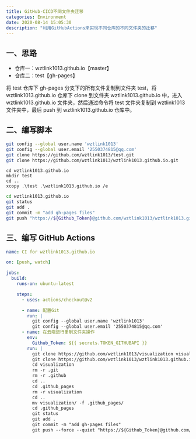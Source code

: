 ```yaml
---
title: GitHub-CICD不同文件夹迁移
categories: Environment
date: 2020-08-14 15:05:30
description: "利用GitHubActions来实现不同仓库的不同文件夹的迁移"
---
```


## 一、思路

- 仓库一：wztlink1013.github.io【master】
- 仓库二：test【gh-pages】

将 test 仓库下 gh-pages 分支下的所有文件复制到文件夹 test，将 wztlink1013.github.io 仓库下 clone 到文件夹 wztlink1013.github.io 中，进入 wztlink1013.github.io 文件夹，然后通过命令将 test 文件夹复制到 wztlink1013 文件夹中，最后 push 到 wztlink1013.github.io 仓库中。

## 二、编写脚本

```bash
git config --global user.name 'wztlink1013'
git config --global user.email '2550374815@qq.com'
git clone https://github.com/wztlink1013/test.git
git clone https://github.com/wztlink1013/wztlink1013.github.io.git
```

```shell
cd wztlink1013.github.io
mkdir test
cd ..
xcopy .\test .\wztlink1013.github.io /e
```

```bash
cd wztlink1013.github.io
git status
git add .
git commit -m "add gh-pages files"
git push "https://${Github_Token}@github.com/wztlink1013/wztlink1013.github.io"  master:master
```

## 三、编写 GitHub Actions

```yaml
name: CI for wztlink1013.github.io

on: [push, watch]

jobs:
  build:
    runs-on: ubuntu-latest

    steps:
      - uses: actions/checkout@v2

      - name: 配置Git
        run: |
          git config --global user.name 'wztlink1013' 
          git config --global user.email '2550374815@qq.com'
      - name: 在云端进行复制文件夹操作
        env:
          Github_Token: ${{ secrets.TOKEN_GITHUBAPI }}
        run: |
          git clone https://github.com/wztlink1013/visualization visualization
          git clone https://github.com/wztlink1013/wztlink1013.github.io .github_pages
          cd visualization
          rm -r .git
          rm -r .github
          cd ..
          cd .github_pages
          rm -r visualization
          cd ..
          mv visualization/ -f .github_pages/
          cd .github_pages
          git status
          git add .
          git commit -m "add gh-pages files"
          git push --force --quiet "https://${Github_Token}@github.com/wztlink1013/wztlink1013.github.io"  master:master
```
